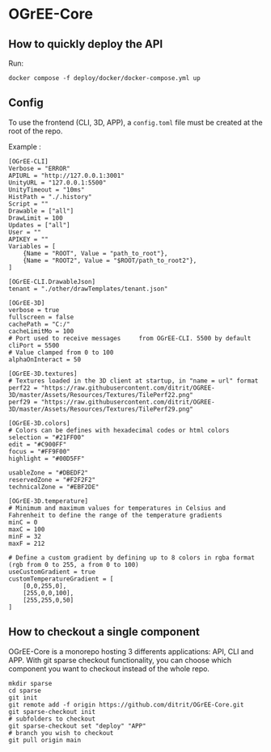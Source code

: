 # OGrEE-Core
## How to quickly deploy the API

Run:

```docker compose -f deploy/docker/docker-compose.yml up```

## Config
To use the frontend (CLI, 3D, APP), a ```config.toml``` file must be created at the root of the repo.

Example :
```
[OGrEE-CLI]
Verbose = "ERROR"
APIURL = "http://127.0.0.1:3001"
UnityURL = "127.0.0.1:5500"
UnityTimeout = "10ms"
HistPath = "./.history"
Script = ""
Drawable = ["all"]
DrawLimit = 100
Updates = ["all"]
User = ""
APIKEY = ""
Variables = [
    {Name = "ROOT", Value = "path_to_root"},
    {Name = "ROOT2", Value = "$ROOT/path_to_root2"},
]

[OGrEE-CLI.DrawableJson]
tenant = "./other/drawTemplates/tenant.json"

[OGrEE-3D]
verbose = true
fullscreen = false
cachePath = "C:/"
cacheLimitMo = 100
# Port used to receive messages     from OGrEE-CLI. 5500 by default
cliPort = 5500
# Value clamped from 0 to 100
alphaOnInteract = 50

[OGrEE-3D.textures]
# Textures loaded in the 3D client at startup, in "name = url" format
perf22 = "https://raw.githubusercontent.com/ditrit/OGREE-3D/master/Assets/Resources/Textures/TilePerf22.png"
perf29 = "https://raw.githubusercontent.com/ditrit/OGREE-3D/master/Assets/Resources/Textures/TilePerf29.png"

[OGrEE-3D.colors]
# Colors can be defines with hexadecimal codes or html colors
selection = "#21FF00"
edit = "#C900FF"
focus = "#FF9F00"
highlight = "#00D5FF"

usableZone = "#DBEDF2"
reservedZone = "#F2F2F2"
technicalZone = "#EBF2DE"

[OGrEE-3D.temperature]
# Minimum and maximum values for temperatures in Celsius and Fahrenheit to define the range of the temperature gradients
minC = 0
maxC = 100
minF = 32
maxF = 212

# Define a custom gradient by defining up to 8 colors in rgba format (rgb from 0 to 255, a from 0 to 100)
useCustomGradient = true
customTemperatureGradient = [
    [0,0,255,0],
    [255,0,0,100],
    [255,255,0,50]
]
```
## How to checkout a single component
OGrEE-Core is a monorepo hosting 3 differents applications: API, CLI and APP. With git sparse checkout functionality, you can choose which component you want to checkout instead of the whole repo. 

```
mkdir sparse
cd sparse
git init
git remote add -f origin https://github.com/ditrit/OGrEE-Core.git
git sparse-checkout init
# subfolders to checkout
git sparse-checkout set "deploy" "APP"
# branch you wish to checkout
git pull origin main 
```